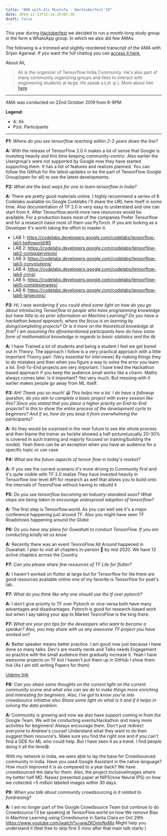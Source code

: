 ```yaml
---
title: "AMA with Ali Mustufa - Hacktoberfest'19"
date: 2019-11-13T15:14:25+05:30
draft: false
---
```


This year during [Hactoberfest](https://hacktoberfest.digitalocean.com/) we decided to run a month-long study group in the form a WhatsApp group. In which we also did few AMAs.

The following is a trimmed and slightly reordered transcript of the AMA with Srijan Agarwal. If you want the full chatlog you can [access it here.](https://hacktoberfest.fossassam.tech/chatlog.txt)

About Ali,

> Ali is the organizer of Tensorflow India Community. He's also part of many community organizing groups and likes to interact with engineering students at large. He speak a Lot :p ). More about him [here](https://iali.dev)


---
AMA was conducted on 22nd October 2019 from 8-9PM.

**Legend:**

- A: Ali
- P(n): Participants

---

**P1:** *Where do you see tensorflow reaching within 2-3 years down the line?*

**A:** With the release of  TensorFlow 2.0 it makes a lot of sense that Google is investing heavily and this time keeping community-centric. Also earlier the Usergroup's were not supported by Google now they have started supporting them. It has a list of features and realizes planned. You can follow the GitHub for the latest updates or be the part of TensorFlow Google Group(open for all) to see the latest developments.

**P2:** *What are the best ways for one to learn tensorflow in India?*

**A:** There are pretty good materials online. I highly recommend a series of 6 Codelabs available on Google Codelabs I'll share the URL here itself in some time. Also documentation of TF 2.0 is very easy to understand and one can start from it. After Tensorflow.world more new resources would be available. For a production basis most of the companies Prefer Tensorflow and for a research basis most of them use PyTorch. If you are looking as a Developer it's worth taking the effort to master it.

- LAB 1: https://codelabs.developers.google.com/codelabs/tensorflow-lab1-helloworld/#0
- LAB 2: https://codelabs.developers.google.com/codelabs/tensorflow-lab2-computervision/
- LAB 3: https://codelabs.developers.google.com/codelabs/tensorflow-lab3-convolutions/
- LAB 4: https://codelabs.developers.google.com/codelabs/tensorflow-lab4-cnns/
- LAB 5: https://codelabs.developers.google.com/codelabs/tensorflow-lab5-compleximages/
- LAB 6: https://codelabs.developers.google.com/codelabs/tensorflow-lab6-largecnns/

**P3:** *Hi, I was wondering if you could shed some light on how do you go about introducing Tensorflow to people who have programming knowledge but have little to no prior information on Machine Learning? Do you have a hackathon based approach, where the focus is on learning by doing/completing projects? Or is it more on the theoretical knowledge at first? I am assuming the aforementioned participants here do have some form of mathematical knowledge in regards to basic statistics and the ilk.*

**A:** I have Trained a lot of students and being a student I feel we get bored out in Theory. The approach I follow is a very practical approach with a little Important Theory part. (Very essential for interviews) By making things they to do mistakes and then when you figure a way to solve the error you learn a lot. End-To-End projects are very important. I have tried the Hackathon based approach if you keep the audience small works like a charm. Maths always comes later. Is it important? Yes very much. But messing with it earlier makes people go away from ML itself.

**P3:** *AH! Thank you so much! 😀 This helps me a lot. I do have a followup question, do you aim to complete a basic project with every session like this? Since you stated that you place a higher priority on End-to-End projects? Is this to show the entire process of the development cycle to beginners? And if so, how do you keep it from overwhelming the participants?*

**A:** As they would be surprised in the near future to see the whole process and then blame the trainer as he/she showed a half picture(usually 20-30% is covered in such training and majorly focused on training/building the model). Yeah there can be an exception when you have an audience for a specific topic or use case

**P4:** *What are the future aspects of tensor flow in today's market?*

**A:** If you see the current scenario it's more driving to Community first and it's quite visible with TF 2.0 realize They have invested heavily in Tensorflow low-level API for research as well that allows you to build onto the internals of TesnroFlow without having to rebuild it

**P5:** *Do you see tensorflow becoming an Industry-standard soon? What steps are being taken to encourage widespread adoption of tensorflow?*

**A:** The first step is Tensorflow.world. As you can well see it's a major conference happening just around TF. Also you might have seen TF Roadshows happening around the Globe

**P6:** *Do you have any plans for Guwahati to conduct TensorFlow. If you are conducting kindly let us know*

**A:** Recently there was an event TesnroFlow All Around happened in Guwahati. I plan to visit all chapters in-person 🙌 by mid 2020. We have 13 active chapters across the Country.

**P7:** *Can you please share few resources of TF Lite for flutter?*

**A:** I haven't worked on flutter at large but for Tensorflow for lite there are good resources available online one of my favorite is Tensorflow for poet's lab.

**P7:** *What do you think like why one should use the tf over pytorch?*

**A:** I don't give priority to TF over Pytorch or vice-versa both have many advantages and disadvantages. Pytorch is good for research-based work but when I say taking your app to Market TesnroFlow is the king there.

**P7:** *What are your pro tips for the developers who want to become a speaker? Also, you may share with us any awesome TF project you have worked on!!*

**A:** Better speaker means better practice. I am good now just because I have done so many talks. Dev's are mostly nerds and Talks needs Engagement so practice with the small audience then gradually increase it. Yeah I have awesome projects on TF but I haven't put them up in GitHub I show them live (As I am still writing Papers for them)

[Udemy link](https://www.udacity.com/course/intro-to-tensorflow-for-deep-learning--ud187)

**P8:** *Can you share some thoughts on the current light on the current community scene and what else can we do to make things more enriching and interesting for beginners. Also, I've got to know you're into crowdsource initiative also Share some light on what is it and if it helps in solving the data problem*

**A:** Community is growing and now we also have support coming in from the Google Team. We will be conducting events/Hackathon and many more activities for beginners! Always encourage them. Don't just redirect everyone to Andrew's course! Understand what they want to do then suggest them resource's. Make sure you find the right one and if you can't find a GDE for ML who could help. But I have seen it as a trend. I find people doing it all the time😅.

With my network in India, we were able to lay the base for Crowdsourced community in India. Have you used Google Assistant in the native language? How much improved it is as compared to a year back? We have crowdsourced the data for them. Also, the project InclusiveImages where my better half MD. Nawaz presented paper at NIPS(now Neural IPS) on how we collected ~5 million labeled images within 30 days.

**P9:** *When you talk about community crowdsourcing is it related to fundraising?*

**A:** I am no longer part of the Google Crowdsource Team but continue to do Crowdsource 
I'll be speaking at TensorFlow.world on how We remove Bias in Machine Learning using Crowdsource in Santa Clara on Oct 29th https://www.youtube.com/watch?v=wwZKOmoNxMo Might help you understand it (feel free to skip first 5 mins after that main talk starts )